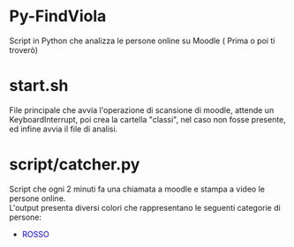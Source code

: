 # Py-FindViola
Script in Python che analizza le persone online su Moodle ( Prima o poi ti troverò)

# start.sh
File principale che avvia l'operazione di scansione di moodle, attende un KeyboardInterrupt, poi crea la cartella "classi", nel caso non fosse presente, ed infine avvia il file di analisi.

# script/catcher.py
Script che ogni 2 minuti fa una chiamata a moodle e stampa a video le persone online.<br>
L'output presenta diversi colori che rappresentano le seguenti categorie di persone:<br>
* <font color=”blue”>ROSSO</font>
